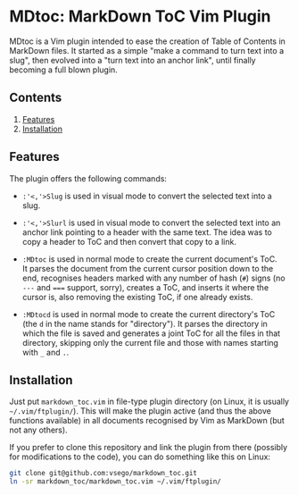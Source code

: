 # MDtoc: MarkDown ToC Vim Plugin

MDtoc is a Vim plugin intended to ease the creation of Table of Contents in
MarkDown files. It started as a simple "make a command to turn text into a
slug", then evolved into a "turn text into an anchor link", until finally
becoming a full blown plugin.

## Contents

1. [Features](#features)
2. [Installation](#installation)

## Features

The plugin offers the following commands:

* `:'<,'>Slug` is used in visual mode to convert the selected text into a slug.

* `:'<,'>Slurl` is used in visual mode to convert the  selected text into an
  anchor link pointing to a header with the same text. The idea was to copy a
  header to ToC and then convert that copy to a link.

* `:MDtoc` is used in normal mode to create the current document's ToC.  
  It parses the document from the current cursor position down to the end,
  recognises headers marked with any number of hash (`#`) signs (no `---` and
  `===` support, sorry), creates a ToC, and inserts it where the cursor is,
  also removing the existing ToC, if one already exists.

* `:MDtocd` is used in normal mode to create the current directory's ToC (the
  `d` in the name stands for "directory"). It parses the directory in which the
  file is saved and generates a joint ToC for all the files in that directory,
  skipping only the current file and those with names starting with `_` and
  `.`.

## Installation

Just put `markdown_toc.vim` in file-type plugin directory (on Linux, it is
usually `~/.vim/ftplugin/`). This will make the plugin active (and thus the
above functions available) in all documents recognised by Vim as MarkDown (but
not any others).

If you prefer to clone this repository and link the plugin from there (possibly
for modifications to the code), you can do something like this on Linux:

```bash
git clone git@github.com:vsego/markdown_toc.git
ln -sr markdown_toc/markdown_toc.vim ~/.vim/ftplugin/
```
